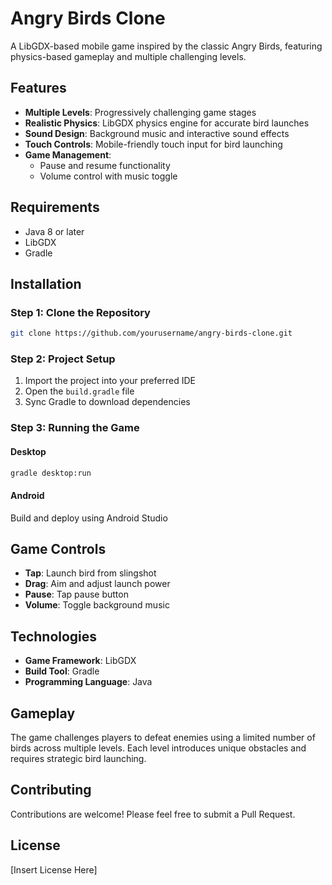 # Angry Birds Clone

A LibGDX-based mobile game inspired by the classic Angry Birds, featuring physics-based gameplay and multiple challenging levels.

## Features

- **Multiple Levels**: Progressively challenging game stages
- **Realistic Physics**: LibGDX physics engine for accurate bird launches
- **Sound Design**: Background music and interactive sound effects
- **Touch Controls**: Mobile-friendly touch input for bird launching
- **Game Management**: 
  - Pause and resume functionality
  - Volume control with music toggle

## Requirements

- Java 8 or later
- LibGDX
- Gradle

## Installation

### Step 1: Clone the Repository
```bash
git clone https://github.com/yourusername/angry-birds-clone.git
```

### Step 2: Project Setup
1. Import the project into your preferred IDE
2. Open the `build.gradle` file
3. Sync Gradle to download dependencies

### Step 3: Running the Game

#### Desktop
```bash
gradle desktop:run
```

#### Android
Build and deploy using Android Studio

## Game Controls

- **Tap**: Launch bird from slingshot
- **Drag**: Aim and adjust launch power
- **Pause**: Tap pause button
- **Volume**: Toggle background music

## Technologies

- **Game Framework**: LibGDX
- **Build Tool**: Gradle
- **Programming Language**: Java

## Gameplay

The game challenges players to defeat enemies using a limited number of birds across multiple levels. Each level introduces unique obstacles and requires strategic bird launching.

## Contributing

Contributions are welcome! Please feel free to submit a Pull Request.

## License

[Insert License Here]
